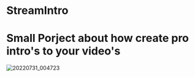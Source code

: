 # StreamIntro
# Small Porject about how create pro intro's to your video's 
![20220731_004723](https://user-images.githubusercontent.com/71798027/182003894-4050f06d-7d45-4a2d-af67-88223513f66d.jpg)
